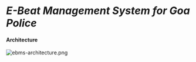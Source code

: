 # _E-Beat Management System for Goa Police_

#### Architecture

![ebms-architecture.png](https://s11.gifyu.com/images/ebms-architecture.png)

